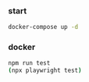 ### start
```bash
docker-compose up -d
```

### docker
```bash
npm run test
(npx playwright test)
```